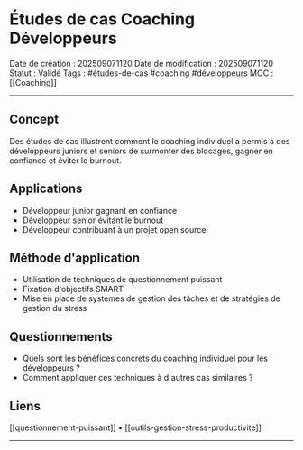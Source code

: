 # Études de cas Coaching Développeurs

Date de création : 202509071120
Date de modification : 202509071120
Statut : Validé
Tags : #études-de-cas #coaching #développeurs
MOC : [[Coaching]]
***

## Concept

Des études de cas illustrent comment le coaching individuel a permis à des développeurs juniors et seniors de surmonter des blocages, gagner en confiance et éviter le burnout.

## Applications

- Développeur junior gagnant en confiance
- Développeur senior évitant le burnout
- Développeur contribuant à un projet open source

## Méthode d'application

- Utilisation de techniques de questionnement puissant
- Fixation d'objectifs SMART
- Mise en place de systèmes de gestion des tâches et de stratégies de gestion du stress

## Questionnements

- Quels sont les bénéfices concrets du coaching individuel pour les développeurs ?
- Comment appliquer ces techniques à d'autres cas similaires ?

## Liens

[[questionnement-puissant]] • [[outils-gestion-stress-productivite]]

***
